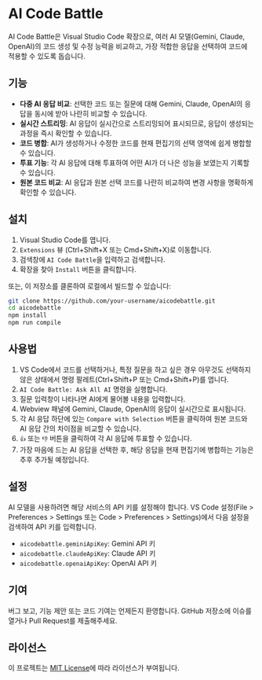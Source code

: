 # AI Code Battle

AI Code Battle은 Visual Studio Code 확장으로, 여러 AI 모델(Gemini, Claude, OpenAI)의 코드 생성 및 수정 능력을 비교하고, 가장 적합한 응답을 선택하여 코드에 적용할 수 있도록 돕습니다.

## 기능

- **다중 AI 응답 비교**: 선택한 코드 또는 질문에 대해 Gemini, Claude, OpenAI의 응답을 동시에 받아 나란히 비교할 수 있습니다.
- **실시간 스트리밍**: AI 응답이 실시간으로 스트리밍되어 표시되므로, 응답이 생성되는 과정을 즉시 확인할 수 있습니다.
- **코드 병합**: AI가 생성하거나 수정한 코드를 현재 편집기의 선택 영역에 쉽게 병합할 수 있습니다.
- **투표 기능**: 각 AI 응답에 대해 투표하여 어떤 AI가 더 나은 성능을 보였는지 기록할 수 있습니다.
- **원본 코드 비교**: AI 응답과 원본 선택 코드를 나란히 비교하여 변경 사항을 명확하게 확인할 수 있습니다.

## 설치

1. Visual Studio Code를 엽니다.
2. `Extensions` 뷰 (Ctrl+Shift+X 또는 Cmd+Shift+X)로 이동합니다.
3. 검색창에 `AI Code Battle`을 입력하고 검색합니다.
4. 확장을 찾아 `Install` 버튼을 클릭합니다.

또는, 이 저장소를 클론하여 로컬에서 빌드할 수 있습니다:

```bash
git clone https://github.com/your-username/aicodebattle.git
cd aicodebattle
npm install
npm run compile
```

## 사용법

1. VS Code에서 코드를 선택하거나, 특정 질문을 하고 싶은 경우 아무것도 선택하지 않은 상태에서 명령 팔레트(Ctrl+Shift+P 또는 Cmd+Shift+P)를 엽니다.
2. `AI Code Battle: Ask All AI` 명령을 실행합니다.
3. 질문 입력창이 나타나면 AI에게 물어볼 내용을 입력합니다.
4. Webview 패널에 Gemini, Claude, OpenAI의 응답이 실시간으로 표시됩니다.
5. 각 AI 응답 하단에 있는 `Compare with Selection` 버튼을 클릭하여 원본 코드와 AI 응답 간의 차이점을 비교할 수 있습니다.
6. `👍` 또는 `👎` 버튼을 클릭하여 각 AI 응답에 투표할 수 있습니다.
7. 가장 마음에 드는 AI 응답을 선택한 후, 해당 응답을 현재 편집기에 병합하는 기능은 추후 추가될 예정입니다.

## 설정

AI 모델을 사용하려면 해당 서비스의 API 키를 설정해야 합니다. VS Code 설정(File > Preferences > Settings 또는 Code > Preferences > Settings)에서 다음 설정을 검색하여 API 키를 입력합니다.

- `aicodebattle.geminiApiKey`: Gemini API 키
- `aicodebattle.claudeApiKey`: Claude API 키
- `aicodebattle.openaiApiKey`: OpenAI API 키

## 기여

버그 보고, 기능 제안 또는 코드 기여는 언제든지 환영합니다. GitHub 저장소에 이슈를 열거나 Pull Request를 제출해주세요.

## 라이선스

이 프로젝트는 [MIT License](LICENSE)에 따라 라이선스가 부여됩니다.
